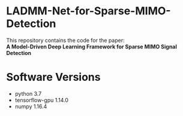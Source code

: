 # LADMM-Net-for-Sparse-MIMO-Detection
This repository contains the code for the paper:  
**A Model-Driven Deep Learning Framework for Sparse MIMO Signal Detection**
# Software Versions
* python 3.7 
* tensorflow-gpu 1.14.0 
* numpy 1.16.4 
